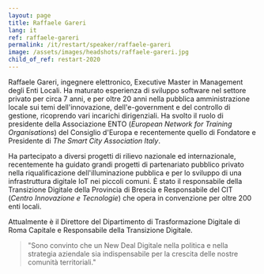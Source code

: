 ```yaml
---
layout: page
title: Raffaele Gareri
lang: it
ref: raffaele-gareri
permalink: /it/restart/speaker/raffaele-gareri
image: /assets/images/headshots/raffaele-gareri.jpg
child_of_ref: restart-2020
---
```


Raffaele Gareri, ingegnere elettronico, Executive Master in Management degli Enti Locali. Ha maturato esperienza di sviluppo software nel settore privato per circa 7 anni, e per oltre 20 anni nella pubblica amministrazione locale sui temi dell'innovazione, dell'e-government e del controllo di gestione, ricoprendo vari incarichi dirigenziali. Ha svolto il ruolo di presidente della Associazione ENTO (*European Network for Training Organisations*) del Consiglio d'Europa e recentemente quello di Fondatore e Presidente di *The Smart City Association Italy*.   

Ha partecipato a diversi progetti di rilievo nazionale ed internazionale, recentemente ha guidato grandi progetti di partenariato pubblico privato nella riqualificazione dell'illuminazione pubblica e per lo sviluppo di una infrastruttura digitale IoT nei piccoli comuni. È stato il responsabile della Transizione Digitale della Provincia di Brescia e Responsabile del CIT (*Centro Innovazione e Tecnologie*) che opera in convenzione per oltre 200 enti locali. 

Attualmente è il Direttore del Dipartimento di Trasformazione Digitale di Roma Capitale e Responsabile della Transizione Digitale.

> "Sono convinto che un New Deal Digitale nella politica e nella strategia aziendale sia indispensabile per la crescita delle nostre comunità territoriali."

